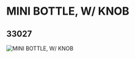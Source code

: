# MINI BOTTLE, W/ KNOB
## 33027
![MINI BOTTLE, W/ KNOB](https://lc-www-live-s.legocdn.com/media/bricks/5/2/6199070.jpg)
